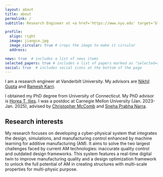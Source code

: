 ```yaml
---
layout: about
title: about
permalink: /
subtitle: Research Engineer at <a href='https://www.nyu.edu' target='blank'>New York University</a>, NY, USA.

profile:
  align: right
  image: jiangce.jpg
  image_circular: true # crops the image to make it circular
  address:

news: true  # includes a list of news items
selected_papers: true # includes a list of papers marked as "selected={true}"
social: true  # includes social icons at the bottom of the page
---
```

I am a research engineer at Vanderbilt University. My advisors are [Nikhil Gupta](https://engineering.nyu.edu/faculty/nikhil-gupta) and [Ramesh Karri](https://engineering.nyu.edu/faculty/ramesh-karri).

I obtained my PhD degree from University of Connecticut. My PhD advisor is [Horea T. Ilies](https://me.engr.uconn.edu/blog/faculty/ilies-horea-t/). I was a postdoc at Carnegie Mellon University (Jan. 2023-Jan. 2025), advised by [Christopher McComb](https://engineering.cmu.edu/directory/bios/mccomb-christopher.html) and [Sneha Prabha Narra](https://www.meche.engineering.cmu.edu/directory/bios/narra-sneha.html). 

Research interests
------
My research focuses on developing a cyber-physical system that integrates the design, simulations, and manufacturing control enhanced by machine learning for additive manufacturing (AM). It aims to solve the two largest challenges faced by current AM technologies: inaccurate quality control and outdated design frameworks. This system features a real-time digital twin to improve manufacturing quality and a design optimization framework to unlock the full potential of AM in creating structures with multi-scale properties for multi-physic purpose. 


